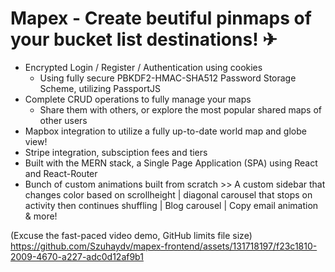 # Mapex - Create beutiful pinmaps of your bucket list destinations! ✈

- Encrypted Login / Register / Authentication using cookies
  - Using fully secure PBKDF2-HMAC-SHA512 Password Storage Scheme, utilizing PassportJS
- Complete CRUD operations to fully manage your maps
  - Share them with others, or explore the most popular shared maps of other users
- Mapbox integration to utilize a fully up-to-date world map and globe view!
- Stripe integration, subsciption fees and tiers
- Built with the MERN stack, a Single Page Application (SPA) using React and React-Router
- Bunch of custom animations built from scratch >>
  A custom sidebar that changes color based on scrollheight | diagonal carousel that stops on activity then continues shuffling | Blog carousel | Copy email animation & more!

(Excuse the fast-paced video demo, GitHub limits file size)
https://github.com/Szuhaydv/mapex-frontend/assets/131718197/f23c1810-2009-4670-a227-adc0d12af9b1
